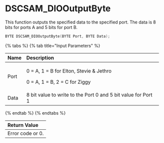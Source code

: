 # DSCSAM\_DIOOutputByte

This function outputs the specified data to the specified port. The data is 8 bits for ports A and 5 bits for port B.

```c
BYTE DSCSAM_DIOOutputByte(BYTE Port, BYTE Data);
```

{% tabs %}
{% tab title="Input Parameters" %}
<table>
  <thead>
    <tr>
      <th style="text-align:left">Name</th>
      <th style="text-align:left">Description</th>
    </tr>
  </thead>
  <tbody>
    <tr>
      <td style="text-align:left">Port</td>
      <td style="text-align:left">
        <p>0 = A, 1 = B for Elton, Stevie &amp; Jethro</p>
        <p>0 = A, 1 = B, 2 = C for Ziggy</p>
      </td>
    </tr>
    <tr>
      <td style="text-align:left">Data</td>
      <td style="text-align:left">8 bit value to write to the Port 0 and 5 bit value for Port 1</td>
    </tr>
  </tbody>
</table>
{% endtab %}
{% endtabs %}

| Return Value |
| :--- |
| Error code or 0. |

